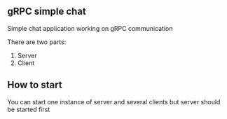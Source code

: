 ## gRPC simple chat
Simple chat application working on gRPC communication

There are two parts:
1. Server
2. Client

## How to start
You can start one instance of server and several clients but server should be started first
